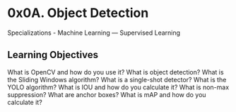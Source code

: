 # 0x0A. Object Detection
Specializations - Machine Learning ― Supervised Learning

## Learning Objectives 

What is OpenCV and how do you use it?
What is object detection?
What is the Sliding Windows algorithm?
What is a single-shot detector?
What is the YOLO algorithm?
What is IOU and how do you calculate it?
What is non-max suppression?
What are anchor boxes?
What is mAP and how do you calculate it?
